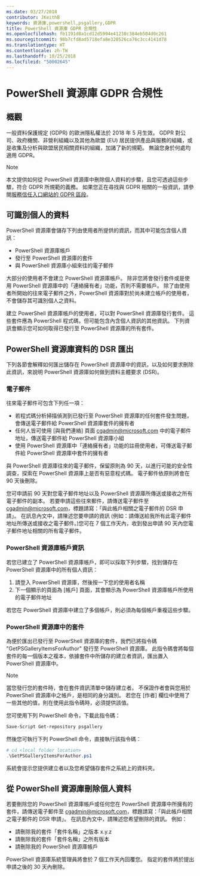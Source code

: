 ```yaml
---
ms.date: 03/27/2018
contributor: JKeithB
keywords: 資源庫,powershell,psgallery,GDPR
title: PowerShell 資源庫 GDPR 合規性
ms.openlocfilehash: fb1191d8a1cd12d5994e41238c384eb504d0c261
ms.sourcegitcommit: 98b7cfd8ad5718efa8e320526ca76c3cc4141d78
ms.translationtype: HT
ms.contentlocale: zh-TW
ms.lasthandoff: 10/25/2018
ms.locfileid: "50002645"
---
```

# <a name="powershell-gallery-gdpr-compliance"></a>PowerShell 資源庫 GDPR 合規性

## <a name="overview"></a>概觀

一般資料保護規定 (GDPR) 的歐洲隱私權法於 2018 年 5 月生效。
GDPR 對公司、政府機關、非營利組織以及其他為歐盟 (EU) 居民提供產品與服務的組織，或是收集及分析與歐盟居民相關資料的組織，加諸了新的規範。
無論您身於何處均適用 GDPR。

> [!NOTE]
> 本文提供如何從 PowerShell 資源庫中刪除個人資料的步驟，且您可透過這些步驟，符合 GDPR 所規範的義務。 如果您正在尋找與 GDPR 相關的一般資訊，請參閱[服務信任入口網站的 GDPR 區段](https://servicetrust.microsoft.com/ViewPage/GDPRGetStarted)。

## <a name="personally-identifiable-data"></a>可識別個人的資料

PowerShell 資源庫會儲存下列由使用者所提供的資訊，而其中可能包含個人資訊：

- PowerShell 資源庫帳戶
- 發行至 PowerShell 資源庫的套件
- 與 PowerShell 資源庫小組來往的電子郵件

大部分的使用者不會建立 PowerShell 資源庫帳戶。
除非您將會發行套件或是使用 PowerShell 資源庫中的「連絡擁有者」功能，否則不需要帳戶。
除了由使用者所開始的往來電子郵件之外，PowerShell 資源庫對於尚未建立帳戶的使用者，不會儲存其可識別個人之資料。

建立 PowerShell 資源庫帳戶的使用者，可以對 PowerShell 資源庫發行套件。
這些套件應為 PowerShell 程式碼，但可能包含內含個人資訊的其他資訊。
下列資訊會顯示您可如何取得已發行至 PowerShell 資源庫的所有套件。

## <a name="dsr-export-of-powershell-gallery-data"></a>PowerShell 資源庫資料的 DSR 匯出

下列各節會解釋如何匯出儲存在 PowerShell 資源庫中的資訊，以及如何要求刪除此資訊，來說明 PowerShell 資源庫如何做到資料主體要求 (DSR)。

### <a name="email"></a>電子郵件

往來電子郵件可包含下列任一項：

- 若程式碼分析掃描偵測到已發行至 PowerShell 資源庫的任何套件發生問題，會傳送電子郵件給 PowerShell 資源庫套件的擁有者
- 任何人皆可使用 [與我們連絡] 頁面 [cgadmin@microsoft.com](mailto:cgadmin@microsoft.com) 中的電子郵件地址，傳送電子郵件給 PowerShell 資源庫小組
- 使用 PowerShell 資源庫中「連絡擁有者」功能的註冊使用者，可傳送電子郵件給 PowerShell 資源庫中套件的擁有者

與 PowerShell 資源庫往來的電子郵件，保留原則為 90 天，以進行可能的安全性調查，探索在 PowerShell 資源庫上是否有惡意程式碼。
電子郵件依原則將會在 90 天後刪除。

您可申請前 90 天對您電子郵件地址以及 PowerShell 資源庫所傳送或接收之所有電子郵件的副本。
若要申請這些往來郵件，請傳送電子郵件至 [cgadmin@microsoft.com](mailto:cgadmin@microsoft.com)，標題請寫：「與此帳戶相關之電子郵件的 DSR 申請」。
在訊息內文中，請陳述您要申請的資訊 (例如：請傳送給我所有此電子郵件地址所傳送或接收之電子郵件。)您可在 7 個工作天內，收到發出申請 90 天內您電子郵件地址相關的所有電子郵件。

### <a name="powershell-gallery-account-information"></a>PowerShell 資源庫帳戶資訊

若您已建立了 PowerShell 資源庫帳戶，即可以採取下列步驟，找到儲存在 PowerShell 資源庫中的所有個人資訊：

1. 請登入 PowerShell 資源庫，然後按一下您的使用者名稱
2. 下一個顯示的頁面為 [帳戶] 頁面，其會顯示為 PowerShell 資源庫帳戶所使用的電子郵件地址

若您在 PowerShell 資源庫中建立了多個帳戶，則必須為每個帳戶重複這些步驟。

### <a name="packages-in-the-powershell-gallery"></a>PowerShell 資源庫中的套件

為便於匯出已發行至 PowerShell 資源庫的套件，我們已將指令碼 "GetPSGalleryItemsForAuthor" 發行至 PowerShell 資源庫。
此指令碼會將每個套件的每一個版本之複本，依據套件中所儲存的建立者資訊，匯出置入 PowerShell 資源庫中。

> [!NOTE]
> 當您發行您的套件時，會在套件資訊清單中儲存建立者。
> 不保證作者會與您用於 PowerShell 資源庫中之帳戶，是相同的身分識別。
> 若您在 [作者] 欄位中使用了一些其他的值，則在使用此指令碼時，必須提供該值。

您可使用下列 PowerShell 命令，下載此指令碼：

```powershell
Save-Script Get-repository psgallery
```

然後您可執行下列 PowerShell 命令，直接執行該指令碼：

```powershell
# cd <local folder location>
.\GetPSGalleryItemsForAuthor.ps1
```

系統會提示您提供建立者以及您希望儲存套件之系統上的資料夾。

## <a name="deleting-personal-data-from-the-powershell-gallery"></a>從 PowerShell 資源庫刪除個人資料

若要刪除您的 PowerShell 資源庫帳戶或任何您在 PowerShell 資源庫中所擁有的套件，請傳送電子郵件至 cgadmin@microsoft.com，標題請寫：「與此帳戶相關之電子郵件的 DSR 申請」。
在訊息內文中，請陳述您希望刪除的資訊。 例如：

- 請刪除我的套件「套件名稱」之版本 x.y.z
- 請刪除我的套件「套件名稱」之所有版本
- 請刪除我的 PowerShell 資源庫帳戶

PowerShell 資源庫系統管理員將會於 7 個工作天內回覆您。
指定的套件將於提出申請之後的 30 天內刪除。

